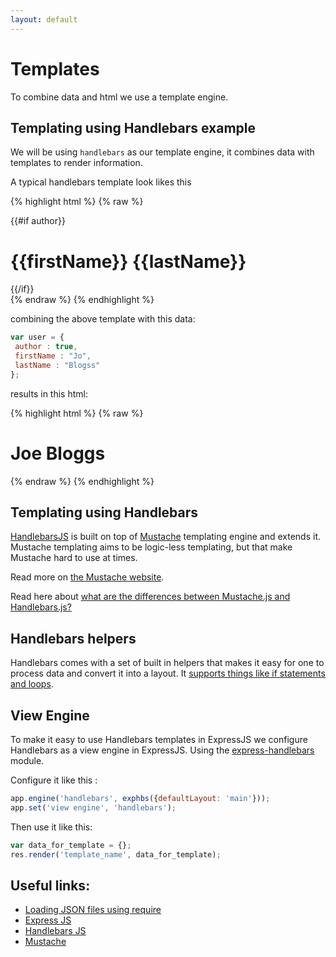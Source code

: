 ```yaml
---
layout: default
---
```

# Templates

To combine data and html we use a template engine.

## Templating using Handlebars example

We will be using `handlebars` as our template engine, it combines data with templates to render information.

A typical handlebars template look likes this

{% highlight html %}
{% raw %}
<div class="entry">
  {{#if author}}
    <h1> {{firstName}} {{lastName}}</h1>
  {{/if}}
</div>{% endraw %}
{% endhighlight %}

combining the above template with this data:

```javascript
var user = {
 author : true,
 firstName : "Jo",
 lastName : "Blogss"
};
```

results in this html:

{% highlight html %}
{% raw %}
<div class="entry">
    <h1>Joe Bloggs</h1>
</div>{% endraw %}
{% endhighlight %}

## Templating using Handlebars

[HandlebarsJS](https://www.npmjs.com/package/handlebars) is built on top of [Mustache](https://www.npmjs.com/package/mustache) templating engine and extends it. Mustache templating aims to be logic-less templating, but that make Mustache hard to use at times.

Read more on [the Mustache website](https://mustache.github.io/mustache.5.html).

Read here about [what are the differences between Mustache.js and Handlebars.js?](http://stackoverflow.com/questions/10555820/what-are-the-differences-between-mustache-js-and-handlebars-js)

## Handlebars helpers

Handlebars comes with a set of built in helpers that makes it easy for one to process data and convert it into a layout. It [supports things like if statements and loops](http://handlebarsjs.com/builtin_helpers.html).

## View Engine

To make it easy to use Handlebars templates in ExpressJS we configure Handlebars as a view engine in ExpressJS. Using the [express-handlebars](https://www.npmjs.com/package/express-handlebars) module.

Configure it like this :

```javascript
app.engine('handlebars', exphbs({defaultLayout: 'main'}));
app.set('view engine', 'handlebars');
```

Then use it like this:

```javascript
var data_for_template = {};
res.render('template_name', data_for_template);
```

## Useful links:

* [Loading JSON files using require](https://nodejs.org/api/modules.html#modules_file_modules)
* [Express JS](http://expressjs.com/)
* [Handlebars JS](http://handlebarsjs.com/)
* [Mustache](https://mustache.github.io/)
